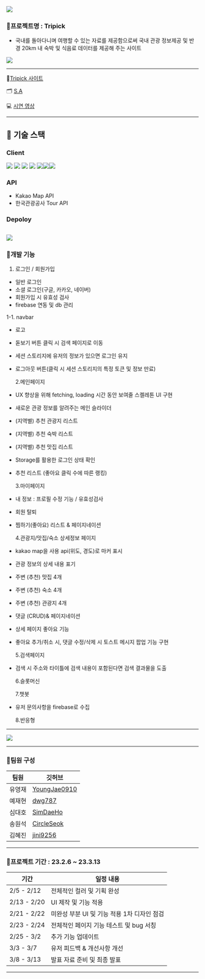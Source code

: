 ![](https://velog.velcdn.com/images/jini9256/post/bcee838d-befd-41b1-8c2f-db0c4fda1b00/image.png)

### 🌱프로젝트명 : Tripick

- 국내를 돌아다니며 여행할 수 있는 자료를 제공함으로써 국내 관광 정보제공 및 반경 20km 내 숙박 및 식음료 데이터를 제공해 주는 사이트

![](https://velog.velcdn.com/images/jini9256/post/c3363126-286a-4cdb-b7a4-5a202d4b26ed/image.png)

---

💙[Tripick 사이트](https://b3-finalproject.vercel.app/)

🗂 [S.A](https://coherent-petalite-63a.notion.site/S-A-8bda63e869934236961d7009428b284c)

💻 [시연 영상](https://youtu.be/f-2ipfhSZlg)

---

## 🔧 기술 스택

### Client  

<img src="https://img.shields.io/badge/html5-E34F26?style=for-the-badge&logo=html5&logoColor=white"> <img src="https://img.shields.io/badge/css-1572B6?style=for-the-badge&logo=css3&logoColor=white"> <img src="https://img.shields.io/badge/react-61DAFB?style=for-the-badge&logo=react&logoColor=black"> <img src="https://img.shields.io/badge/firebase-FFCA28?style=for-the-badge&logo=firebase&logoColor=white"> <img src="https://img.shields.io/badge/React Query-FF4154?style=for-the-badge&logo=React Query&logoColor=white"><img src="https://img.shields.io/badge/recoil-3578E5?style=for-the-badge&logo=recoil&logoColor=white"/><img src="https://img.shields.io/badge/styled components-DB7093?style=flat-square&logo=styled-components&logoColor=white"/>

### API

- Kakao Map API
- 한국관광공사 Tour API

### Depoloy

## <img src="https://img.shields.io/badge/Vercel-000000?style=for-the-badge&logo=Vercel&logoColor=white">

### 🌱개발 기능

1. 로그인 / 회원가입

- 일반 로그인
- 소셜 로그인(구글, 카카오, 네이버)
- 회원가입 시 유효성 검사
- firebase 연동 및 db 관리

1-1. navbar

- 로고
- 돋보기 버튼 클릭 시 검색 페이지로 이동
- 세션 스토리지에 유저의 정보가 있으면 로그인 유지
- 로그아웃 버튼(클릭 시 세션 스토리지의 특정 토큰 및 정보 만료)

  2.메인페이지

- UX 향상을 위해 fetching, loading 시간 동안 보여줄 스켈레톤 UI 구현
- 새로운 관광 정보를 알려주는 메인 슬라이더
- (지역별) 추천 관광지 리스트
- (지역별) 추천 숙박 리스트
- (지역별) 추천 맛집 리스트
- Storage를 활용한 로그인 상태 확인
- 추천 리스트 (좋아요 클릭 수에 따른 랭킹)

  3.마이페이지

- 내 정보 : 프로필 수정 기능 / 유효성검사
- 회원 탈퇴
- 찜하기(좋아요) 리스트 & 페이지네이션

  4.관광지/맛집/숙소 상세정보 페이지

- kakao map을 사용 api(위도, 경도)로 마커 표시
- 관광 정보의 상세 내용 표기
- 주변 (추천) 맛집 4개
- 주변 (추천) 숙소 4개
- 주변 (추천) 관광지 4개
- 댓글 (CRUD)& 페이지네이션
- 상세 페이지 좋아요 기능
- 좋아요 추가/취소 시, 댓글 수정/삭제 시 토스트 메시지 팝업 기능 구현

  5.검색페이지

- 검색 시 주소와 타이틀에 검색 내용이 포함된다면 검색 결과물을 도출

  6.슬롯머신

  7.챗봇

- 유저 문의사항을 firebase로 수집

  8.반응형

---

![](https://velog.velcdn.com/images/jini9256/post/a3e22b26-712e-4f02-bd4e-6c023eab82b2/image.png)

---

### 🌱팀원 구성

| **팀원** | **깃허브**                                      |
| -------- | ----------------------------------------------- |
| 유영재   | [YoungJae0910](https://github.com/YoungJae0910) |
| 예재현   | [dwg787](https://github.com/dwg787)             |
| 심대호   | [SimDaeHo](https://github.com/SimDaeHo)         |
| 송원석   | [CircleSeok](https://github.com/CircleSeok)     |
| 김혜진   | [jini9256](https://github.com/jini9256)         |

---

### 🌱프로젝트 기간 : 23.2.6 ~ 23.3.13

| **기간**    | **일정 내용**                               |
| ----------- | ------------------------------------------- |
| 2/5 - 2/12  | 전체적인 컬러 및 기획 완성                  |
| 2/13 - 2/20 | UI 제작 및 기능 적용                        |
| 2/21 - 2/22 | 미완성 부분 UI 및 기능 적용 1차 디자인 점검 |
| 2/23 - 2/24 | 전체적인 페이지 기능 테스트 및 bug 서칭     |
| 2/25 - 3/2  | 추가 기능 업데이트                          |
| 3/3 - 3/7   | 유저 피드백 & 개선사항 개선                 |
| 3/8 - 3/13  | 발표 자료 준비 및 최종 발표                 |

---
